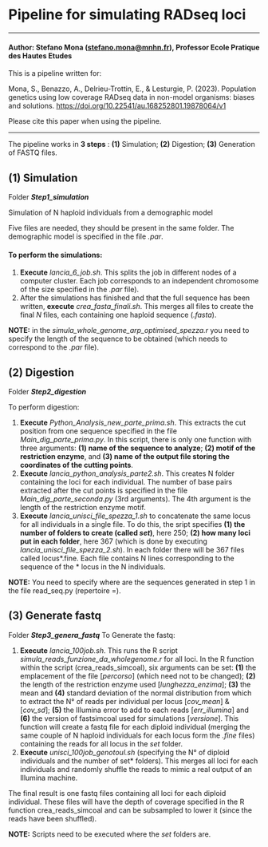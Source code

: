 # Pipeline for simulating RADseq loci 
----

#### Author: Stefano Mona (stefano.mona@mnhn.fr), Professor Ecole Pratique des Hautes Etudes

This is a pipeline written for: 

Mona, S., Benazzo, A., Delrieu-Trottin, E., & Lesturgie, P. (2023). Population genetics using low coverage RADseq data in non-model organisms: biases and solutions. https://doi.org/10.22541/au.168252801.19878064/v1

Please cite this paper when using the pipeline. 

----


The pipeline works in **3 steps** : **(1)** Simulation; **(2)** Digestion; **(3)** Generation of FASTQ files. 


## (1) Simulation
Folder ***Step1_simulation***

Simulation of N haploid individuals from a demographic model 

Five files are needed, they should be present in the same folder. The demographic model is specified in the file *.par*. 

#### To perform the simulations: 
1. **Execute** *lancia_6_job.sh*. This splits the job in different nodes of a computer cluster. Each job corresponds to an independent chromosome of the size specified in the *.par* file).
2. After the simulations has finished and that the full sequence has been written, **execute** *crea_fasta_finali.sh*. This merges all files to create the final *N* files, each containing one haploid sequence (*.fasta*).

**NOTE:** in the *simula_whole_genome_arp_optimised_spezza.r* you need to specify the length of the sequence to be obtained (which needs to correspond to the *.par* file).


## (2) Digestion 
Folder ***Step2_digestion***

To perform digestion: 
1. **Execute** *Python_Analysis_new_parte_prima.sh*. This extracts the cut position from one sequence specified in the file *Main_dig_parte_prima.py*. In this script, there is only one function with three arguments: **(1) name of the sequence to analyze**; **(2) motif of the restriction enzyme**, and **(3) name of the output file storing the coordinates of the cutting points**.
2. **Execute** *lancia_python_analysis_parte2.sh*. This creates N folder containing the loci for each individual. The number of base pairs extracted after the cut points is specified in the file *Main_dig_parte_seconda.py* (3rd arguments). The 4th argument is the length of the restriction enzyme motif.
3. **Execute** *lancia_unisci_file_spezza_1.sh* to concatenate the same locus for all individuals in a single file. To do this, the sript specifies **(1) the number of folders to create (called *set*)**, here 250; **(2) how many loci put in each folder**, here 367 (which is done by executing *lancia_unisci_file_spezza_2.sh*). In each folder there will be 367 files called locus*.fine. Each file contains N lines corresponding to the sequence of the * locus in the N individuals.

**NOTE:** You need to specify where are the sequences generated in step 1 in the file read_seq.py (repertoire =).
  
  
## (3) Generate fastq

Folder ***Step3_genera_fastq***
To Generate the fastq: 
1. **Execute** *lancia_100job.sh*. This runs the R script *simula_reads_funzione_da_wholegenome.r* for all loci. In the R function within the script (crea_reads_simcoal), six arguments can be set: **(1)** the emplacement of the file [*percorso*] (which need not to be changed); **(2)** the length of the restriction enzyme used [*lunghezza_enzima*]; **(3)** the mean and **(4)** standard deviation of the normal distribution from which to extract the N° of reads per individual per locus [*cov_mean*] & [*cov_sd*]; **(5)** the Illumina error to add to each reads [*err_illumina*] and **(6)** the version of fastsimcoal used for simulations [*versione*]. This function will create a fastq file for each diploid individual (merging the same couple of N haploid individuals for each locus form the *.fine* files) containing the reads for all locus in the *set* folder.
2. **Execute** *unisci_100job_genotoul.sh* (specifying the N° of diploid individuals and the number of set* folders). This merges all loci for each individuals and randomly shuffle the reads to mimic a real output of an Illumina machine.

The final result is one fastq files containing all loci for each diploid individual. These files will have the depth of coverage specified in the R function crea_reads_simcoal and can be subsampled to lower it (since the reads have been shuffled). 

 **NOTE:** Scripts need to be executed where the *set* folders are.
